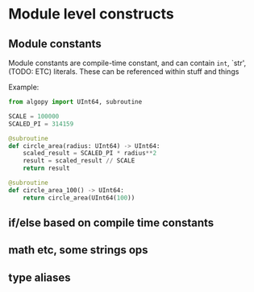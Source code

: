 # Module level constructs

## Module constants

Module constants are compile-time constant, and can contain `int`, `str', (TODO: ETC) literals. 
These can be referenced within stuff and things

Example:

```python
from algopy import UInt64, subroutine

SCALE = 100000
SCALED_PI = 314159

@subroutine
def circle_area(radius: UInt64) -> UInt64:
    scaled_result = SCALED_PI * radius**2
    result = scaled_result // SCALE
    return result

@subroutine
def circle_area_100() -> UInt64:
    return circle_area(UInt64(100))
```


## if/else based on compile time constants
## math etc, some strings ops
## type aliases
